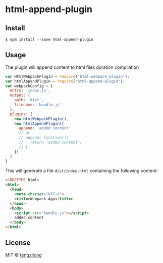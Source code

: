 # html-append-plugin

## Install

```
$ npm install --save html-append-plugin
```

## Usage

The plugin will append content to html files duration compilation

```javascript
var HtmlWebpackPlugin = require('html-webpack-plugin');
var htmlAppendPlugin = require('html-append-plugin');
var webpackConfig = {
  entry: 'index.js',
  output: {
    path: 'dist',
    filename: 'bundle.js'
  },
  plugins: [
    new HtmlWebpackPlugin(),
    new htmlAppendPlugin({
      append: 'added content'
      // or
      // append: function(){
      //   return 'added content';
      // }
    })
  ]
}
```

This will generate a file `dist/index.html` containing the following content:
```html
<!DOCTYPE html>
<html>
  <head>
    <meta charset="UTF-8">
    <title>Webpack App</title>
  </head>
  <body>
    <script src="bundle.js"></script>
    added content
  </body>
</html>
```


## License

MIT © [fengzilong](https://github.com/fengzilong)
